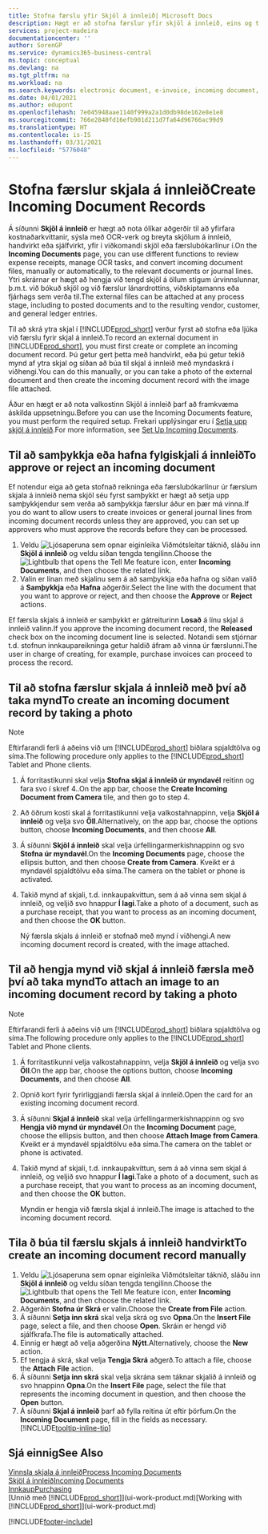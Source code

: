 ```yaml
---
title: Stofna færslu yfir Skjöl á innleið| Microsoft Docs
description: Hægt er að stofna færslur yfir skjöl á innleið, eins og t.d. rafræna reikninga, og stjórna OCR-verkum, netviðskiptum og skjalaskiptum.
services: project-madeira
documentationcenter: ''
author: SorenGP
ms.service: dynamics365-business-central
ms.topic: conceptual
ms.devlang: na
ms.tgt_pltfrm: na
ms.workload: na
ms.search.keywords: electronic document, e-invoice, incoming document, OCR, ecommerce, document exchange, import invoice
ms.date: 04/01/2021
ms.author: edupont
ms.openlocfilehash: 7e045948aae1140f999a2a1d0db98de162e8e1e8
ms.sourcegitcommit: 766e2840fd16efb901d211d7fa64d96766ac99d9
ms.translationtype: HT
ms.contentlocale: is-IS
ms.lasthandoff: 03/31/2021
ms.locfileid: "5776048"
---
```

# <a name="create-incoming-document-records"></a><span data-ttu-id="b7ced-103">Stofna færslur skjala á innleið</span><span class="sxs-lookup"><span data-stu-id="b7ced-103">Create Incoming Document Records</span></span>
<span data-ttu-id="b7ced-104">Á síðunni **Skjöl á innleið** er hægt að nota ólíkar aðgerðir til að yfirfara kostnaðarkvittanir, sýsla með OCR-verk og breyta skjölum á innleið, handvirkt eða sjálfvirkt, yfir í viðkomandi skjöl eða færslubókarlínur í.</span><span class="sxs-lookup"><span data-stu-id="b7ced-104">On the **Incoming Documents** page, you can use different functions to review expense receipts, manage OCR tasks, and convert incoming document files, manually or automatically, to the relevant documents or journal lines.</span></span> <span data-ttu-id="b7ced-105">Ytri skrárnar er hægt að hengja við tengd skjöl á öllum stigum úrvinnslunnar, þ.m.t. við bókuð skjöl og við færslur lánardrottins, viðskiptamanns eða fjárhags sem verða til.</span><span class="sxs-lookup"><span data-stu-id="b7ced-105">The external files can be attached at any process stage, including to posted documents and to the resulting vendor, customer, and general ledger entries.</span></span>

<span data-ttu-id="b7ced-106">Til að skrá ytra skjal í [!INCLUDE[prod_short](includes/prod_short.md)] verður fyrst að stofna eða ljúka við færslu fyrir skjal á innleið.</span><span class="sxs-lookup"><span data-stu-id="b7ced-106">To record an external document in [!INCLUDE[prod_short](includes/prod_short.md)], you must first create or complete an incoming document record.</span></span> <span data-ttu-id="b7ced-107">Þú getur gert þetta með handvirkt, eða þú getur tekið mynd af ytra skjal og síðan að búa til skjal á innleið með myndaskrá í viðhengi.</span><span class="sxs-lookup"><span data-stu-id="b7ced-107">You can do this manually, or you can take a photo of the external document and then create the incoming document record with the image file attached.</span></span>

<span data-ttu-id="b7ced-108">Áður en hægt er að nota valkostinn Skjöl á innleið þarf að framkvæma áskilda uppsetningu.</span><span class="sxs-lookup"><span data-stu-id="b7ced-108">Before you can use the Incoming Documents feature, you must perform the required setup.</span></span> <span data-ttu-id="b7ced-109">Frekari upplýsingar eru í [Setja upp skjöl á innleið](across-how-setup-income-documents.md).</span><span class="sxs-lookup"><span data-stu-id="b7ced-109">For more information, see [Set Up Incoming Documents](across-how-setup-income-documents.md).</span></span>

## <a name="to-approve-or-reject-an-incoming-document"></a><span data-ttu-id="b7ced-110">Til að samþykkja eða hafna fylgiskjali á innleið</span><span class="sxs-lookup"><span data-stu-id="b7ced-110">To approve or reject an incoming document</span></span>
<span data-ttu-id="b7ced-111">Ef notendur eiga að geta stofnað reikninga eða færslubókarlínur úr færslum skjala á innleið nema skjöl séu fyrst samþykkt er hægt að setja upp samþykkjendur sem verða að samþykkja færslur áður en þær má vinna.</span><span class="sxs-lookup"><span data-stu-id="b7ced-111">If you do want to allow users to create invoices or general journal lines from incoming document records unless they are approved, you can set up approvers who must approve the records before they can be processed.</span></span>

1. <span data-ttu-id="b7ced-112">Veldu ![Ljósaperuna sem opnar eiginleika Viðmótsleitar](media/ui-search/search_small.png "Segðu mér hvað þú vilt gera") táknið, sláðu inn **Skjöl á innleið** og veldu síðan tengda tengilinn.</span><span class="sxs-lookup"><span data-stu-id="b7ced-112">Choose the ![Lightbulb that opens the Tell Me feature](media/ui-search/search_small.png "Tell me what you want to do") icon, enter **Incoming Documents**, and then choose the related link.</span></span>
2. <span data-ttu-id="b7ced-113">Valin er línan með skjalinu sem á að samþykkja eða hafna og síðan valið á **Samþykkja** eða **Hafna** aðgerðir.</span><span class="sxs-lookup"><span data-stu-id="b7ced-113">Select the line with the document that you want to approve or reject, and then choose the **Approve** or **Reject** actions.</span></span>

<span data-ttu-id="b7ced-114">Ef færsla skjals á innleið er samþykkt er gátreiturinn **Losað** á línu skjal á innleið valinn.</span><span class="sxs-lookup"><span data-stu-id="b7ced-114">If you approve the incoming document record, the **Released** check box on the incoming document line is selected.</span></span> <span data-ttu-id="b7ced-115">Notandi sem stjórnar t.d. stofnun innkaupareikninga getur haldið áfram að vinna úr færslunni.</span><span class="sxs-lookup"><span data-stu-id="b7ced-115">The user in charge of creating, for example, purchase invoices can proceed to process the record.</span></span>

## <a name="to-create-an-incoming-document-record-by-taking-a-photo"></a><span data-ttu-id="b7ced-116">Til að stofna færslur skjala á innleið með því að taka mynd</span><span class="sxs-lookup"><span data-stu-id="b7ced-116">To create an incoming document record by taking a photo</span></span>
> [!NOTE]  
>   <span data-ttu-id="b7ced-117">Eftirfarandi ferli á aðeins við um [!INCLUDE[prod_short](includes/prod_short.md)] biðlara spjaldtölva og síma.</span><span class="sxs-lookup"><span data-stu-id="b7ced-117">The following procedure only applies to the [!INCLUDE[prod_short](includes/prod_short.md)] Tablet and Phone clients.</span></span>

1. <span data-ttu-id="b7ced-118">Á forritastikunni skal velja **Stofna skjal á innleið úr myndavél** reitinn og fara svo í skref 4..</span><span class="sxs-lookup"><span data-stu-id="b7ced-118">On the app bar, choose the **Create Incoming Document from Camera** tile, and then go to step 4.</span></span>
2. <span data-ttu-id="b7ced-119">Að öðrum kosti skal á forritastikunni velja valkostahnappinn, velja **Skjöl á innleið** og velja svo **Öll**.</span><span class="sxs-lookup"><span data-stu-id="b7ced-119">Alternatively, on the app bar, choose the options button, choose **Incoming Documents**, and then choose **All**.</span></span>
3. <span data-ttu-id="b7ced-120">Á síðunni **Skjöl á innleið** skal velja úrfellingarmerkishnappinn og svo **Stofna úr myndavél**.</span><span class="sxs-lookup"><span data-stu-id="b7ced-120">On the **Incoming Documents** page, choose the ellipsis button, and then choose **Create from Camera**.</span></span> <span data-ttu-id="b7ced-121">Kveikt er á myndavél spjaldtölvu eða síma.</span><span class="sxs-lookup"><span data-stu-id="b7ced-121">The camera on the tablet or phone is activated.</span></span>
4. <span data-ttu-id="b7ced-122">Takið mynd af skjali, t.d. innkaupakvittun, sem á að vinna sem skjal á innleið, og veljið svo hnappur **Í lagi**.</span><span class="sxs-lookup"><span data-stu-id="b7ced-122">Take a photo of a document, such as a purchase receipt, that you want to process as an incoming document, and then choose the **OK** button.</span></span>

    <span data-ttu-id="b7ced-123">Ný færsla skjals á innleið er stofnað með mynd í viðhengi.</span><span class="sxs-lookup"><span data-stu-id="b7ced-123">A new incoming document record is created, with the image attached.</span></span>

## <a name="to-attach-an-image-to-an-incoming-document-record-by-taking-a-photo"></a><span data-ttu-id="b7ced-124">Til að hengja mynd við skjal á innleið færsla með því að taka mynd</span><span class="sxs-lookup"><span data-stu-id="b7ced-124">To attach an image to an incoming document record by taking a photo</span></span>
> [!NOTE]  
>   <span data-ttu-id="b7ced-125">Eftirfarandi ferli á aðeins við um [!INCLUDE[prod_short](includes/prod_short.md)] biðlara spjaldtölva og síma.</span><span class="sxs-lookup"><span data-stu-id="b7ced-125">The following procedure only applies to the [!INCLUDE[prod_short](includes/prod_short.md)] Tablet and Phone clients.</span></span>

1. <span data-ttu-id="b7ced-126">Á forritastikunni velja valkostahnappinn, velja **Skjöl á innleið** og velja svo **Öll**.</span><span class="sxs-lookup"><span data-stu-id="b7ced-126">On the app bar, choose the options button, choose **Incoming Documents**, and then choose **All**.</span></span>
2. <span data-ttu-id="b7ced-127">Opnið kort fyrir fyrirliggjandi færsla skjal á innleið.</span><span class="sxs-lookup"><span data-stu-id="b7ced-127">Open the card for an existing incoming document record.</span></span>
3. <span data-ttu-id="b7ced-128">Á síðunni **Skjal á innleið** skal velja úrfellingarmerkishnappinn og svo **Hengja við mynd úr myndavél**.</span><span class="sxs-lookup"><span data-stu-id="b7ced-128">On the **Incoming Document** page, choose the ellipsis button, and then choose **Attach Image from Camera**.</span></span> <span data-ttu-id="b7ced-129">Kveikt er á myndavél spjaldtölvu eða síma.</span><span class="sxs-lookup"><span data-stu-id="b7ced-129">The camera on the tablet or phone is activated.</span></span>
4. <span data-ttu-id="b7ced-130">Takið mynd af skjali, t.d. innkaupakvittun, sem á að vinna sem skjal á innleið, og veljið svo hnappur **Í lagi**.</span><span class="sxs-lookup"><span data-stu-id="b7ced-130">Take a photo of a document, such as a purchase receipt, that you want to process as an incoming document, and then choose the **OK** button.</span></span>

    <span data-ttu-id="b7ced-131">Myndin er hengja við færsla skjal á innleið.</span><span class="sxs-lookup"><span data-stu-id="b7ced-131">The image is attached to the incoming document record.</span></span>

## <a name="to-create-an-incoming-document-record-manually"></a><span data-ttu-id="b7ced-132">Tila ð búa til færslu skjals á innleið handvirkt</span><span class="sxs-lookup"><span data-stu-id="b7ced-132">To create an incoming document record manually</span></span>
1. <span data-ttu-id="b7ced-133">Veldu ![Ljósaperuna sem opnar eiginleika Viðmótsleitar](media/ui-search/search_small.png "Segðu mér hvað þú vilt gera") táknið, sláðu inn **Skjöl á innleið** og veldu síðan tengda tengilinn.</span><span class="sxs-lookup"><span data-stu-id="b7ced-133">Choose the ![Lightbulb that opens the Tell Me feature](media/ui-search/search_small.png "Tell me what you want to do") icon, enter **Incoming Documents**, and then choose the related link.</span></span>
2. <span data-ttu-id="b7ced-134">Aðgerðin **Stofna úr Skrá** er valin.</span><span class="sxs-lookup"><span data-stu-id="b7ced-134">Choose the **Create from File** action.</span></span>  
3. <span data-ttu-id="b7ced-135">Á síðunni **Setja inn skrá** skal velja skrá og svo **Opna**.</span><span class="sxs-lookup"><span data-stu-id="b7ced-135">On the **Insert File** page, select a file, and then choose **Open**.</span></span> <span data-ttu-id="b7ced-136">Skráin er hengd við sjálfkrafa.</span><span class="sxs-lookup"><span data-stu-id="b7ced-136">The file is automatically attached.</span></span>
4. <span data-ttu-id="b7ced-137">Einnig er hægt að velja aðgerðina **Nýtt**.</span><span class="sxs-lookup"><span data-stu-id="b7ced-137">Alternatively, choose the **New** action.</span></span>
5. <span data-ttu-id="b7ced-138">Ef tengja á skrá, skal velja **Tengja Skrá** aðgerð.</span><span class="sxs-lookup"><span data-stu-id="b7ced-138">To attach a file, choose the **Attach File** action.</span></span>
6. <span data-ttu-id="b7ced-139">Á síðunni **Setja inn skrá** skal velja skrána sem táknar skjalið á innleið og svo hnappinn **Opna**.</span><span class="sxs-lookup"><span data-stu-id="b7ced-139">On the **Insert File** page, select the file that represents the incoming document in question, and then choose the **Open** button.</span></span>
7. <span data-ttu-id="b7ced-140">Á síðunni **Skjal á innleið** þarf að fylla reitina út eftir þörfum.</span><span class="sxs-lookup"><span data-stu-id="b7ced-140">On the **Incoming Document** page, fill in the fields as necessary.</span></span> [!INCLUDE[tooltip-inline-tip](includes/tooltip-inline-tip_md.md)]

## <a name="see-also"></a><span data-ttu-id="b7ced-141">Sjá einnig</span><span class="sxs-lookup"><span data-stu-id="b7ced-141">See Also</span></span>
[<span data-ttu-id="b7ced-142">Vinnsla skjala á innleið</span><span class="sxs-lookup"><span data-stu-id="b7ced-142">Process Incoming Documents</span></span>](across-process-income-documents.md)  
[<span data-ttu-id="b7ced-143">Skjöl á innleið</span><span class="sxs-lookup"><span data-stu-id="b7ced-143">Incoming Documents</span></span>](across-income-documents.md)  
[<span data-ttu-id="b7ced-144">Innkaup</span><span class="sxs-lookup"><span data-stu-id="b7ced-144">Purchasing</span></span>](purchasing-manage-purchasing.md)  
<span data-ttu-id="b7ced-145">[Unnið með [!INCLUDE[prod_short](includes/prod_short.md)]](ui-work-product.md)</span><span class="sxs-lookup"><span data-stu-id="b7ced-145">[Working with [!INCLUDE[prod_short](includes/prod_short.md)]](ui-work-product.md)</span></span>


[!INCLUDE[footer-include](includes/footer-banner.md)]